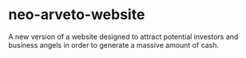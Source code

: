 # neo-arveto-website
A new version of a website designed to attract potential investors and business angels in order to generate a massive amount of cash.
